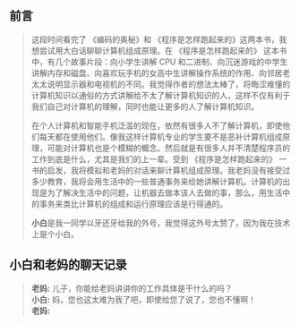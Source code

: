 ## 前言

> 这段时间看完了 《编码的奥秘》和 《程序是怎样跑起来的》这两本书，我想尝试用大白话聊聊计算机组成原理。在 《程序是怎样跑起来的》 这本书中，有几个故事片段：向小学生讲解 CPU 和二进制、向沉迷游戏的中学生讲解内存和磁盘、向喜欢玩手机的女高中生讲解操作系统的作用、向邻居老太太说明显示器和电视机的不同。我觉得作者的想法太棒了，将晦涩难懂的计算机知识以通俗的方式讲解给不太了解计算机知识的人，这样不仅有利于我们自己对计算机的理解，同时也能让更多的人了解计算机知识。  
> 
>  在个人计算机和智能手机泛滥的现在，依然有很多人不了解计算机，即使他们每天都在使用他们。像我这样计算机专业的学生要不是恶补计算机组成原理，可能对计算机也是个模糊的概念。然后就是有很多人并不清楚程序员的工作到底是什么，尤其是我们的上一辈。受到 《程序是怎样跑起来的》 一书的启发，我将模拟和老妈的对话来聊计算机组成原理。我老妈没有接受过多少教育，我将会用生活中的一些普通事务来给她讲解计算机。计算机的出现是为了解决生活中的问题，让机器去做本该人去做的事，那么，用生活中的事务来类比计算机的组成和运行原理应该是行得通的。 
>
> **小白**是我一同学以牙还牙给我的外号，我觉得这外号太赞了，因为我在技术上是个小白。

## 小白和老妈的聊天记录

> **老妈:** 儿子，你能给老妈讲讲你的工作具体是干什么的吗？  
**小白:** 妈，您也这太难为我了吧，即使给您了说了，您也不懂啊！  
**老妈:** 

